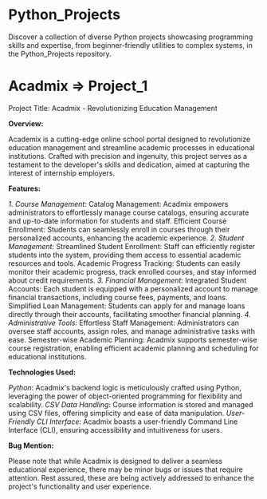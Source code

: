 # Python_Projects
Discover a collection of diverse Python projects showcasing programming skills and expertise, from beginner-friendly utilities to complex systems, in the Python_Projects repository.

# Acadmix => Project_1
Project Title: Acadmix - Revolutionizing Education Management

**Overview:**

Academix is a cutting-edge online school portal designed to revolutionize education management and streamline academic processes in educational institutions. Crafted with precision and ingenuity, this project serves as a testament to the developer's skills and dedication, aimed at capturing the interest of internship employers.

**Features:**

_1. Course Management:_
Catalog Management: Acadmix empowers administrators to effortlessly manage course catalogs, ensuring accurate and up-to-date information for students and staff.
Efficient Course Enrollment: Students can seamlessly enroll in courses through their personalized accounts, enhancing the academic experience.
_2. Student Management:_
Streamlined Student Enrollment: Staff can efficiently register students into the system, providing them access to essential academic resources and tools.
Academic Progress Tracking: Students can easily monitor their academic progress, track enrolled courses, and stay informed about credit requirements.
_3. Financial Management:_
Integrated Student Accounts: Each student is equipped with a personalized account to manage financial transactions, including course fees, payments, and loans.
Simplified Loan Management: Students can apply for and manage loans directly through their accounts, facilitating smoother financial planning.
_4. Administrative Tools:_
Effortless Staff Management: Administrators can oversee staff accounts, assign roles, and manage administrative tasks with ease.
Semester-wise Academic Planning: Acadmix supports semester-wise course registration, enabling efficient academic planning and scheduling for educational institutions.

**Technologies Used:**

_Python_: Acadmix's backend logic is meticulously crafted using Python, leveraging the power of object-oriented programming for flexibility and scalability.
_CSV Data Handling_: Course information is stored and managed using CSV files, offering simplicity and ease of data manipulation.
_User-Friendly CLI Interface_: Acadmix boasts a user-friendly Command Line Interface (CLI), ensuring accessibility and intuitiveness for users.

**Bug Mention:**

Please note that while Acadmix is designed to deliver a seamless educational experience, there may be minor bugs or issues that require attention. Rest assured, these are being actively addressed to enhance the project's functionality and user experience.
